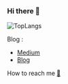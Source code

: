 ### Hi there 👋

![TopLangs](https://github-readme-stats.vercel.app/api/top-langs/?username=akwanmaroso&layout=compact)


Blog :
- [Medium](https://medium.com/@akwanmaroso)
- [Blog](http://akwanmaroso.netlify.app/)

How to reach me [📩](mailto:akwanmaroso@gmail.com)
